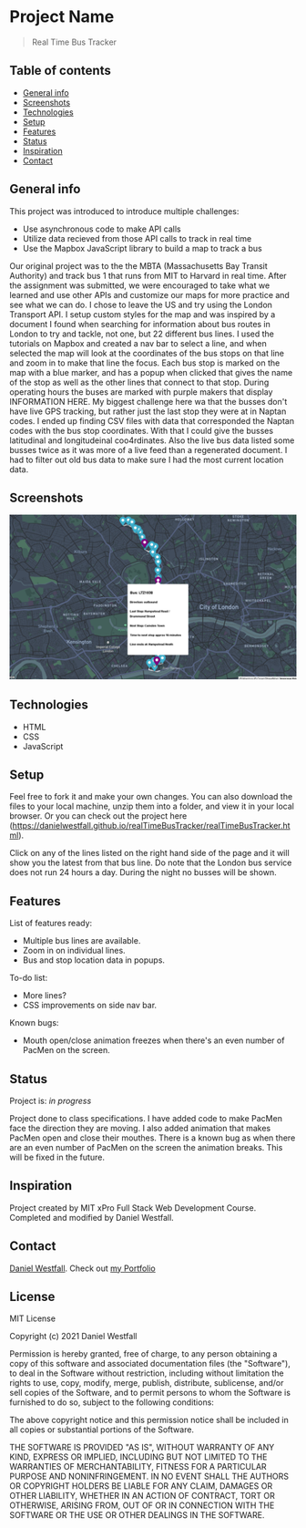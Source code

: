 # Project Name
> Real Time Bus Tracker

## Table of contents
* [General info](#general-info)
* [Screenshots](#screenshots)
* [Technologies](#technologies)
* [Setup](#setup)
* [Features](#features)
* [Status](#status)
* [Inspiration](#inspiration)
* [Contact](#contact)

## General info
This project was introduced to introduce multiple challenges:
* Use asynchronous code to make API calls
* Utilize data recieved from those API calls to track in real time
* Use the Mapbox JavaScript library to build a map to track a bus

Our original project was to the the MBTA (Massachusetts Bay Transit Authority) and track bus 1 that runs from MIT to Harvard in real time. After the assignment was submitted, we were encouraged to take what we learned and use other APIs and customize our maps for more practice and see what we can do. I chose to leave the US and try using the London Transport API. I setup custom styles for the map and was inspired by a document I found when searching for information about bus routes in London to try and tackle, not one, but 22 different bus lines. I used the tutorials on Mapbox and created a nav bar to select a line, and when selected the map will look at the coordinates of the bus stops on that line and zoom in to make that line the focus. Each bus stop is marked on the map with a blue marker, and has a popup when clicked that gives the name of the stop as well as the other lines that connect to that stop. During operating hours the buses are marked with purple makers that display INFORMATION HERE. My biggest challenge here wa that the busses don't have live GPS tracking, but rather just the last stop they were at in Naptan codes. I ended up finding CSV files with data that corresponded the Naptan codes with the bus stop coordinates. With that I could give the busses latitudinal and longitudeinal coo4rdinates. Also the live bus data listed some busses twice as it was more of a live feed than a regenerated document. I had to filter out old bus data to make sure I had the most current location data. 

## Screenshots
![Example screenshot](bustracker.png)

## Technologies
* HTML
* CSS
* JavaScript

## Setup
Feel free to fork it and make your own changes. You can also download the files to your local machine, unzip them into a folder, and view it in your local browser. Or you can check out the project here (https://danielwestfall.github.io/realTimeBusTracker/realTimeBusTracker.html). 

Click on any of the lines listed on the right hand side of the page and it will show you the latest from that bus line. Do note that the London bus service does not run 24 hours a day. During the night no busses will be shown.

## Features
List of features ready:
* Multiple bus lines are available.
* Zoom in on individual lines.
* Bus and stop location data in popups.

To-do list:
* More lines?
* CSS improvements on side nav bar.

Known bugs:
* Mouth open/close animation freezes when there's an even number of PacMen on the screen.

## Status
Project is: _in progress_

Project done to class specifications. I have added code to make PacMen face the direction they are moving. I also added animation that makes PacMen open and close their mouthes. There is a known bug as when there are an even number of PacMen on the screen the animation breaks. This will be fixed in the future.

## Inspiration
Project created by MIT xPro Full Stack Web Development Course. Completed and modified by Daniel Westfall.

## Contact
[Daniel Westfall](mailto:DWWestfall@Protonmail.com).  Check out [my Portfolio](https://danielwestfall.github.io/ "my Portfolio")

## License
MIT License

Copyright (c) 2021 Daniel Westfall

Permission is hereby granted, free of charge, to any person obtaining a copy
of this software and associated documentation files (the "Software"), to deal
in the Software without restriction, including without limitation the rights
to use, copy, modify, merge, publish, distribute, sublicense, and/or sell
copies of the Software, and to permit persons to whom the Software is
furnished to do so, subject to the following conditions:

The above copyright notice and this permission notice shall be included in all
copies or substantial portions of the Software.

THE SOFTWARE IS PROVIDED "AS IS", WITHOUT WARRANTY OF ANY KIND, EXPRESS OR
IMPLIED, INCLUDING BUT NOT LIMITED TO THE WARRANTIES OF MERCHANTABILITY,
FITNESS FOR A PARTICULAR PURPOSE AND NONINFRINGEMENT. IN NO EVENT SHALL THE
AUTHORS OR COPYRIGHT HOLDERS BE LIABLE FOR ANY CLAIM, DAMAGES OR OTHER
LIABILITY, WHETHER IN AN ACTION OF CONTRACT, TORT OR OTHERWISE, ARISING FROM,
OUT OF OR IN CONNECTION WITH THE SOFTWARE OR THE USE OR OTHER DEALINGS IN THE
SOFTWARE.
